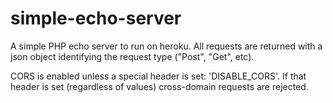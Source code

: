 # simple-echo-server

A simple PHP echo server to run on heroku. All requests are returned with a json object identifying the request type ("Post", "Get", etc).

CORS is enabled unless a special header is set: 'DISABLE_CORS'. If that header is set (regardless of values) cross-domain requests are rejected.
